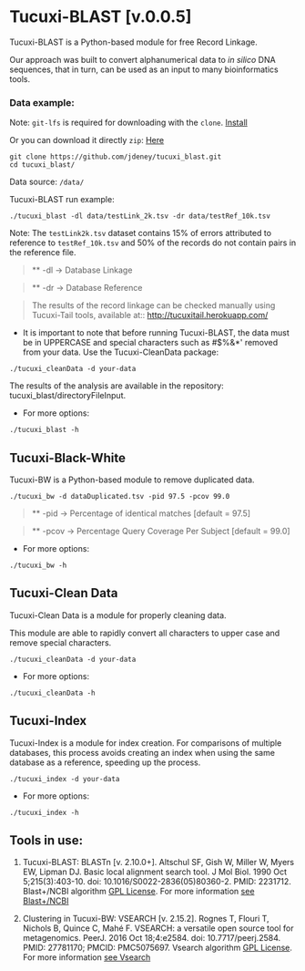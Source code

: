 # Tucuxi-BLAST [v.0.0.5]

Tucuxi-BLAST is a Python-based module for free Record Linkage. 

Our approach was built to convert alphanumerical data to *in silico* DNA sequences, that in turn, can be used as an input to many bioinformatics tools.


### Data example:
Note: `git-lfs` is required for downloading with the `clone`. [Install](https://github.com/git-lfs/git-lfs/wiki/Installation#debian-and-ubuntu)

Or you can download it directly `zip`: [Here](https://drive.google.com/file/d/1xI1KBswT5ttiTzD-MezOWgHlYNVULaQ2/view?usp=sharing)
```
git clone https://github.com/jdeney/tucuxi_blast.git
cd tucuxi_blast/
```
Data source: `/data/`

Tucuxi-BLAST run example:
```
./tucuxi_blast -dl data/testLink_2k.tsv -dr data/testRef_10k.tsv
```
Note: The `testLink2k.tsv` dataset contains 15% of errors attributed to reference to `testRef_10k.tsv` and 50% of the records do not contain pairs in the reference file.

>** -dl -> Database Linkage

>** -dr -> Database Reference

>The results of the record linkage can be checked manually using Tucuxi-Tail tools, available at:: http://tucuxitail.herokuapp.com/

  * It is important to note that before running Tucuxi-BLAST, the data must be in UPPERCASE and special characters such as #$%&*' removed from your data. Use the Tucuxi-CleanData package:
```
./tucuxi_cleanData -d your-data
```

The results of the analysis are available in the repository: tucuxi_blast/directoryFileInput.

* For more options:
```
./tucuxi_blast -h
```

Tucuxi-Black-White
----------
Tucuxi-BW is a Python-based module to remove duplicated data.
```
./tucuxi_bw -d dataDuplicated.tsv -pid 97.5 -pcov 99.0
```

>** -pid  -> Percentage of identical matches [default = 97.5]

>** -pcov -> Percentage Query Coverage Per Subject [default = 99.0]

* For more options:
```
./tucuxi_bw -h
```

Tucuxi-Clean Data
----------
Tucuxi-Clean Data is a module for properly cleaning data.

This module are able to rapidly convert all characters to upper case and remove special characters. 
```
./tucuxi_cleanData -d your-data
```
* For more options:
```
./tucuxi_cleanData -h
```

Tucuxi-Index
----------
Tucuxi-Index is a module for index creation. For comparisons of multiple databases, this process avoids creating an index when using the same database as a reference, speeding up the process.

```
./tucuxi_index -d your-data
```

* For more options:
```
./tucuxi_index -h
```

Tools in use:
-------------
1. Tucuxi-BLAST: BLASTn [v. 2.10.0+]. Altschul SF, Gish W, Miller W, Myers EW, Lipman DJ. Basic local alignment search tool. J Mol Biol. 1990 Oct 5;215(3):403-10. doi: 10.1016/S0022-2836(05)80360-2. PMID: 2231712. Blast+/NCBI algorithm [GPL License](https://www.gnu.org/licenses/gpl-3.0.en.html). For more information [see Blast+/NCBI](https://blast.ncbi.nlm.nih.gov/) 

2. Clustering in Tucuxi-BW: VSEARCH [v. 2.15.2]. Rognes T, Flouri T, Nichols B, Quince C, Mahé F. VSEARCH: a versatile open source tool for metagenomics. PeerJ. 2016 Oct 18;4:e2584. doi: 10.7717/peerj.2584. PMID: 27781170; PMCID: PMC5075697. Vsearch algorithm [GPL License](https://www.gnu.org/licenses/gpl-3.0.en.html). For more information [see Vsearch](https://github.com/torognes/vsearch)
